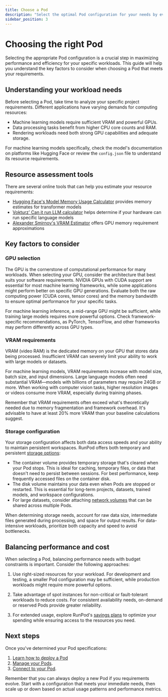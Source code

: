 ```yaml
---
title: Choose a Pod
description: "Select the optimal Pod configuration for your needs by evaluating GPU requirements, memory needs, and storage specifications to ensure peak performance for your workloads."
sidebar_position: 3
---
```


# Choosing the right Pod

Selecting the appropriate Pod configuration is a crucial step in maximizing performance and efficiency for your specific workloads. This guide will help you understand the key factors to consider when choosing a Pod that meets your requirements.

## Understanding your workload needs

Before selecting a Pod, take time to analyze your specific project requirements. Different applications have varying demands for computing resources:

- Machine learning models require sufficient VRAM and powerful GPUs.
- Data processing tasks benefit from higher CPU core counts and RAM.
- Rendering workloads need both strong GPU capabilities and adequate storage.

For machine learning models specifically, check the model's documentation on platforms like Hugging Face or review the `config.json` file to understand its resource requirements.

## Resource assessment tools

There are several online tools that can help you estimate your resource requirements:

- [Hugging Face's Model Memory Usage Calculator](https://huggingface.co/spaces/hf-accelerate/model-memory-usage) provides memory estimates for transformer models
- [Vokturz' Can it run LLM calculator](https://huggingface.co/spaces/Vokturz/can-it-run-llm) helps determine if your hardware can run specific language models
- [Alexander Smirnov's VRAM Estimator](https://vram.asmirnov.xyz) offers GPU memory requirement approximations

## Key factors to consider

### GPU selection

The GPU is the cornerstone of computational performance for many workloads. When selecting your GPU, consider the architecture that best suits your software requirements. NVIDIA GPUs with CUDA support are essential for most machine learning frameworks, while some applications might perform better on specific GPU generations. Evaluate both the raw computing power (CUDA cores, tensor cores) and the memory bandwidth to ensure optimal performance for your specific tasks.

For machine learning inference, a mid-range GPU might be sufficient, while training large models requires more powerful options. Check framework-specific recommendations, as PyTorch, TensorFlow, and other frameworks may perform differently across GPU types.

### VRAM requirements

VRAM (video RAM) is the dedicated memory on your GPU that stores data being processed. Insufficient VRAM can severely limit your ability to work with large models or datasets.

For machine learning models, VRAM requirements increase with model size, batch size, and input dimensions. Large language models often need substantial VRAM—models with billions of parameters may require 24GB or more. When working with computer vision tasks, higher resolution images or videos consume more VRAM, especially during training phases.

Remember that VRAM requirements often exceed what's theoretically needed due to memory fragmentation and framework overhead. It's advisable to have at least 20% more VRAM than your baseline calculations suggest.

### Storage configuration

Your storage configuration affects both data access speeds and your ability to maintain persistent workspaces. RunPod offers both temporary and persistent [storage options](/pods/storage/types):

- The container volume provides temporary storage that's cleared when your Pod stops. This is ideal for caching, temporary files, or data that doesn't need to persist between sessions. For best performance, keep frequently accessed files on the container disk.
- The disk volume maintains your data even when Pods are stopped or restarted. This is essential for long-term projects, datasets, trained models, and workspace configurations.
- For large datasets, consider attaching [network volumes](/pods/storage/create-network-volumes) that can be shared across multiple Pods.

When determining storage needs, account for raw data size, intermediate files generated during processing, and space for output results. For data-intensive workloads, prioritize both capacity and speed to avoid bottlenecks.

## Balancing performance and cost

When selecting a Pod, balancing performance needs with budget constraints is important. Consider the following approaches:

1. Use right-sized resources for your workload. For development and testing, a smaller Pod configuration may be sufficient, while production workloads might require more powerful options.

2. Take advantage of spot instances for non-critical or fault-tolerant workloads to reduce costs. For consistent availability needs, on-demand or reserved Pods provide greater reliability.

3. For extended usage, explore RunPod's [savings plans](/pods/savings-plans) to optimize your spending while ensuring access to the resources you need.

## Next steps

Once you've determined your Pod specifications:

1. [Learn how to deploy a Pod](/get-started)
2. [Manage your Pods](/pods/manage-pods).
3. [Connect to your Pod](/pods/connect-to-a-pod).

Remember that you can always deploy a new Pod if you requirements evolve. Start with a configuration that meets your immediate needs, then scale up or down based on actual usage patterns and performance metrics.
